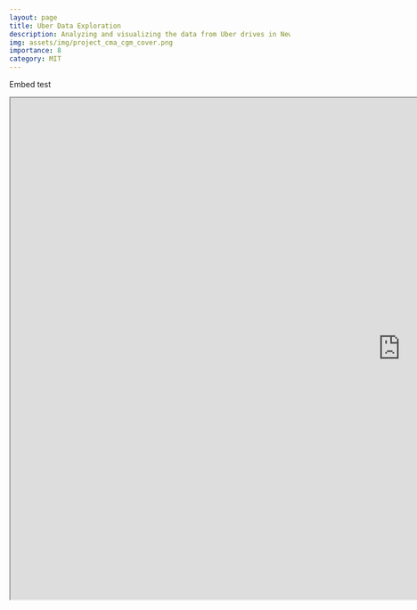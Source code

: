 ```yaml
---
layout: page
title: Uber Data Exploration
description: Analyzing and visualizing the data from Uber drives in New York City.
img: assets/img/project_cma_cgm_cover.png
importance: 8
category: MIT
---
```




Embed test

<iframe src="https://www.maximewolf.com/projects/uber.html" width="1400" height="900"></iframe>
